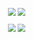 





![](https://media.tenor.com/1TnEVDuThvMAAAAC/real-madrid-royle.gif)                                                           ![](https://media.tenor.com/fpX0MssGsJEAAAAC/real-madrid-sergio-ramos.gif)






![](https://media.tenor.com/GHpbIHPwhHUAAAAi/pessi.gif)                                                                       ![](https://tenor.com/pt-BR/view/karim-benzema-real-madrid-gif-25722272)
